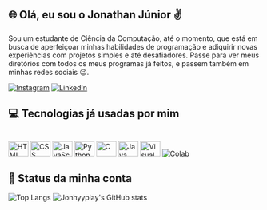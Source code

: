 ## 🌐 Olá, eu sou o Jonathan Júnior ✌️
Sou um estudante de Ciência da Computação, até o momento, que está em busca de aperfeiçoar minhas habilidades de programação e adiquirir novas experiências com projetos simples e até desafiadores.
Passe para ver meus diretórios com todos os meus programas já feitos, e passem também em minhas redes sociais 😉.

[![Instagram](https://img.shields.io/badge/Instagram-E4405F?style=for-the-badge&logo=instagram&logoColor=white)](https://www.instagram.com/jonhyyplay?igsh=cWVjN3hwdTI0dTFw)
[![LinkedIn](https://img.shields.io/badge/LinkedIn-0077B5?style=for-the-badge&logo=linkedin&logoColor=white)](https://www.linkedin.com/in/jonathan-j%C3%BAnior-a00aa3302?utm_source=share&utm_campaign=share_via&utm_content=profile&utm_medium=android_app)
## 💻 Tecnologias já usadas por mim
<div style = "display: inline_block"><br/>
    <img aling="center" alt="HTML" height="30" width="40" src = "https://cdn.jsdelivr.net/gh/devicons/devicon@latest/icons/html5/html5-original.svg"/>
    <img aling="center" alt="CSS" height="30" width="40" src = "https://cdn.jsdelivr.net/gh/devicons/devicon@latest/icons/css3/css3-original.svg" />
    <img aling="center" alt="JavaScript" height="30" width="40" src = "https://cdn.jsdelivr.net/gh/devicons/devicon@latest/icons/javascript/javascript-original.svg"/>
    <img aling="center" alt="Python" height="30" width="40" src = "https://cdn.jsdelivr.net/gh/devicons/devicon@latest/icons/python/python-original.svg"/>
    <img aling="center" alt="C" height="30" width="40" src = "https://cdn.jsdelivr.net/gh/devicons/devicon@latest/icons/c/c-original.svg"/>
    <img aling="center" alt="Java" height="30" width="40" src = "https://cdn.jsdelivr.net/gh/devicons/devicon@latest/icons/java/java-original.svg"/>
    <img aling="center" alt="Visual Studio Code" height="30" width="40" src = "https://cdn.jsdelivr.net/gh/devicons/devicon@latest/icons/vscode/vscode-original.svg" />
    <img aling="center" alt="Colab"src = "https://img.shields.io/badge/Colab-F9AB00?style=for-the-badge&logo=googlecolab&color=525252"/>
</div>

## 💭 Status da minha conta 
![Top Langs](https://github-readme-stats.vercel.app/api/top-langs/?username=Jonhyyplay&layout=pie&size_weight=0.5&count_weight=0.5&theme=dark&langs_count=10&hide_progress=true)
![Jonhyyplay's GitHub stats](https://github-readme-stats.vercel.app/api?username=Jonhyyplay&show_icons=true&rank_icon=default&theme=dark&locale=pt-br&show=reviews,discussions_started,discussions_answered,prs_merged,prs_merged_percentage)
